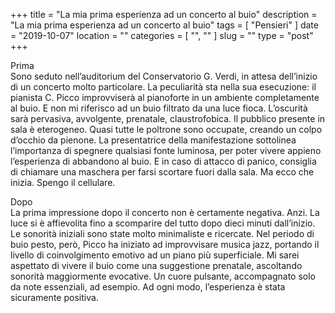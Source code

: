 +++
title = "La mia prima esperienza ad un concerto al buio"
description = "La mia prima esperienza ad un concerto al buio"
tags = [ "Pensieri" ]
date = "2019-10-07"
location = ""
categories = [
  "",
  ""
]
slug = ""
type = "post"
+++

Prima<br>
Sono seduto nell’auditorium del Conservatorio G. Verdi, in attesa dell’inizio di un concerto molto particolare.  La peculiarità sta nella sua esecuzione: il pianista C. Picco improvviserà al pianoforte in un ambiente completamente al buio. E non mi riferisco ad un buio filtrato da una luce fioca. L’oscurità sarà pervasiva, avvolgente, prenatale, claustrofobica. 
Il pubblico presente in sala è eterogeneo. Quasi tutte le poltrone sono occupate, creando un colpo d’occhio da pienone. La presentatrice della manifestazione sottolinea l’importanza di spegnere qualsiasi fonte luminosa, per poter vivere appieno l’esperienza di abbandono al buio. E in caso di attacco di panico, consiglia di chiamare una maschera per farsi scortare fuori dalla sala. Ma ecco che inizia. Spengo il cellulare.


Dopo<br>
La prima impressione dopo il concerto non è certamente negativa. Anzi. La luce si è affievolita fino a scomparire del tutto  dopo dieci minuti dall’inizio. 
Le sonorità iniziali sono state molto minimaliste e ricercate. Nel periodo di buio pesto, però, Picco ha iniziato ad improvvisare musica jazz, portando il livello di coinvolgimento emotivo ad un piano più superficiale. Mi sarei aspettato di vivere il buio come una suggestione prenatale, ascoltando sonorità maggiormente evocative. Un cuore pulsante, accompagnato solo da note essenziali, ad esempio. Ad ogni modo, l’esperienza è stata sicuramente positiva.

